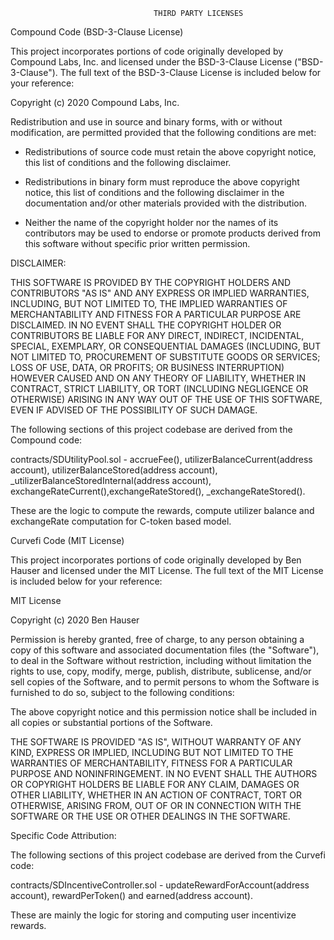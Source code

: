                                     THIRD PARTY LICENSES

Compound Code (BSD-3-Clause License)

This project incorporates portions of code originally developed by Compound Labs, Inc. and 
licensed under the BSD-3-Clause License ("BSD-3-Clause"). The full text of the BSD-3-Clause 
License is included below for your reference:

Copyright (c) 2020 Compound Labs, Inc.

Redistribution and use in source and binary forms, with or without modification, are permitted
provided that the following conditions are met:

- Redistributions of source code must retain the above copyright notice, this list of
 conditions and the following disclaimer.

- Redistributions in binary form must reproduce the above copyright notice, this list of
 conditions and the following disclaimer in the documentation and/or other materials
  provided with the distribution.

- Neither the name of the copyright holder nor the names of its contributors may be used
 to endorse or promote products derived from this software without specific prior written
  permission.


DISCLAIMER:

THIS SOFTWARE IS PROVIDED BY THE COPYRIGHT HOLDERS AND CONTRIBUTORS 
"AS IS" AND ANY EXPRESS OR IMPLIED WARRANTIES, INCLUDING, BUT NOT LIMITED
TO, THE IMPLIED WARRANTIES OF MERCHANTABILITY AND FITNESS FOR A 
PARTICULAR PURPOSE ARE DISCLAIMED. IN NO EVENT SHALL THE COPYRIGHT
HOLDER OR CONTRIBUTORS BE LIABLE FOR ANY DIRECT, INDIRECT, INCIDENTAL,
SPECIAL, EXEMPLARY, OR CONSEQUENTIAL DAMAGES (INCLUDING, BUT NOT LIMITED
TO, PROCUREMENT OF SUBSTITUTE GOODS OR SERVICES; LOSS OF USE, DATA, OR
PROFITS; OR BUSINESS INTERRUPTION) HOWEVER CAUSED AND ON ANY THEORY OF
LIABILITY, WHETHER IN CONTRACT, STRICT LIABILITY, OR TORT (INCLUDING
NEGLIGENCE OR OTHERWISE) ARISING IN ANY WAY OUT OF THE USE OF THIS
SOFTWARE, EVEN IF ADVISED OF THE POSSIBILITY OF SUCH DAMAGE.

The following sections of this project codebase are derived from the Compound code:

contracts/SDUtilityPool.sol -  accrueFee(), utilizerBalanceCurrent(address account), 
utilizerBalanceStored(address account), _utilizerBalanceStoredInternal(address account), 
exchangeRateCurrent(),exchangeRateStored(), _exchangeRateStored(). 

These are the logic to compute the rewards, compute utilizer balance and
exchangeRate computation for C-token based model.

Curvefi Code (MIT License)

This project incorporates portions of code originally developed by Ben Hauser and licensed
under the MIT License. The full text of the MIT License is included below for your reference:

MIT License

Copyright (c) 2020 Ben Hauser

Permission is hereby granted, free of charge, to any person obtaining a copy of this software
and associated documentation files (the "Software"), to deal in the Software without restriction,
including without limitation the rights to use, copy, modify, merge, publish, distribute, sublicense,
and/or sell copies of the Software, and to permit persons to whom the Software is furnished to
do so, subject to the following conditions:

The above copyright notice and this permission notice shall be included in all copies or
substantial portions of the Software.

THE SOFTWARE IS PROVIDED "AS IS", WITHOUT WARRANTY OF ANY KIND, EXPRESS 
OR IMPLIED, INCLUDING BUT NOT LIMITED TO THE WARRANTIES OF
MERCHANTABILITY, FITNESS FOR A PARTICULAR PURPOSE AND NONINFRINGEMENT.
IN NO EVENT SHALL THE AUTHORS OR COPYRIGHT HOLDERS BE LIABLE FOR ANY
CLAIM, DAMAGES OR OTHER LIABILITY, WHETHER IN AN ACTION OF CONTRACT, TORT
OR OTHERWISE, ARISING FROM, OUT OF OR IN CONNECTION WITH THE SOFTWARE
OR THE USE OR OTHER DEALINGS IN THE SOFTWARE.

Specific Code Attribution:

The following sections of this project codebase are derived from the Curvefi code:

contracts/SDIncentiveController.sol - updateRewardForAccount(address account), 
rewardPerToken() and earned(address account).

These are mainly the logic for storing and computing user incentivize rewards.